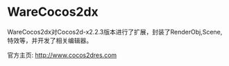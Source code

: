 WareCocos2dx
============

WareCocos2dx对Cocos2d-x2.2.3版本进行了扩展，封装了RenderObj,Scene,特效等，并开发了相关编辑器。

官方主页: http://www.cocos2dres.com
